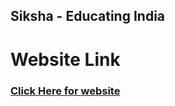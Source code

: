 ## Siksha - Educating India 

# Website Link 
### [Click Here for website](https://shubhamsadhak.github.io/NGO/)


